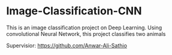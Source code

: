 # Image-Classification-CNN
This is an image classification project on Deep Learning. Using convolutional Neural Network, this project classifies two animals

Supervisior:
https://github.com/Anwar-Ali-Sathio 
